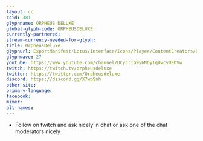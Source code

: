 ```yaml
---
layout: cc
ccid: 381
glyphname: ORPHEUS DELUXE
global-glyph-code: ORPHEUSDELUXE
currently-partnered:
stream-currency-needed-for-glyph:
title: OrpheusDeluxe
glyphurl: ExportManifest/Lotus/Interface/Icons/Player/ContentCreators/OrpheusDeluxe.png
glyphwave: 27
youtube: https://www.youtube.com/channel/UCyJrIG9y6NDyIqUvcyUEDVw
twitch: https://twitch.tv/orpheusdeluxe
twitter: https://twitter.com/Orpheusdeluxe
discord: https://discord.gg/X7wpSnh
other-site:
primary-language:
facebook:
mixer:
alt-names:
---
```

* Follow on twitch and ask nicely in chat or ask one of the chat moderators nicely
